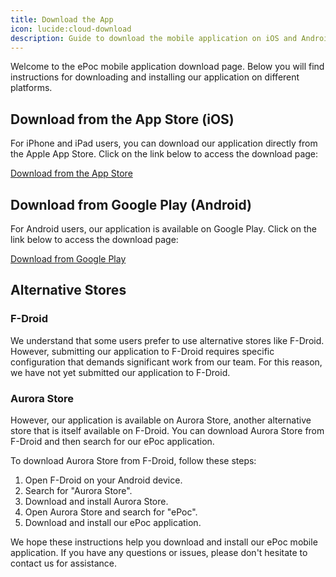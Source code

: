 ```yaml
---
title: Download the App
icon: lucide:cloud-download
description: Guide to download the mobile application on iOS and Android
---
```


Welcome to the ePoc mobile application download page. Below you will find instructions for downloading and installing our application on different platforms.

## Download from the App Store (iOS)

For iPhone and iPad users, you can download our application directly from the Apple App Store. Click on the link below to access the download page:

[Download from the App Store](https://apps.apple.com/app/epoc/id1596317383)

## Download from Google Play (Android)

For Android users, our application is available on Google Play. Click on the link below to access the download page:

[Download from Google Play](https://play.google.com/store/apps/details?id=fr.inria.epoc)

## Alternative Stores

### F-Droid

We understand that some users prefer to use alternative stores like F-Droid. However, submitting our application to F-Droid requires specific configuration that demands significant work from our team. For this reason, we have not yet submitted our application to F-Droid.

### Aurora Store

However, our application is available on Aurora Store, another alternative store that is itself available on F-Droid. You can download Aurora Store from F-Droid and then search for our ePoc application.

To download Aurora Store from F-Droid, follow these steps:

1. Open F-Droid on your Android device.
2. Search for "Aurora Store".
3. Download and install Aurora Store.
4. Open Aurora Store and search for "ePoc".
5. Download and install our ePoc application.

We hope these instructions help you download and install our ePoc mobile application. If you have any questions or issues, please don't hesitate to contact us for assistance.
